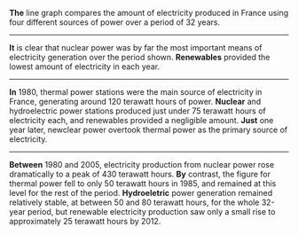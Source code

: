 **The** line graph compares the amount of electricity produced in France using four different sources of power over a period of 32 years.
***
**It** is clear that nuclear power was by far the most important means of electricity generation over the period shown. **Renewables** provided the lowest amount of electricity in each year.
***
**In** 1980, thermal power stations were the main source of electricity in France, generating around 120 terawatt hours of power. **Nuclear** and hydroelectric power stations produced just under 75 terawatt hours of electricity each, and renewables provided a negligible amount. **Just** one year later, newclear power overtook thermal power as the primary source of electricity.
***
**Between** 1980 and 2005, electricity production from nuclear power rose dramatically to a peak of 430 terawatt hours. **By** contrast, the figure for thermal power fell to only 50 terawatt hours in 1985, and remained at this level for the rest of the period. **Hydroeletric** power generation remained relatively stable, at between 50 and 80 terawatt hours, for the whole 32-year period, but renewable electricity production saw only a small rise to approximately 25 terawatt hours by 2012.  
